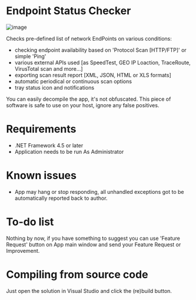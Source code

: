 # Endpoint Status Checker

![image](https://raw.githubusercontent.com/ThePhOeNiX810815/Projects/main/EndpointStatusChecker/EndpointStatusCheckerImage.jpg)

Checks pre-defined list of network EndPoints on various conditions:

- checking endpoint availability based on 'Protocol Scan [HTTP/FTP]' or simple 'Ping'
- various external APIs used [as SpeedTest, GEO IP Loaction, TraceRoute, VirusTotal scan and more...]
- exporting scan result report [XML, JSON, HTML or XLS formats]
- automatic periodical or continuous scan options
- tray status icon and notifications

You can easily decompile the app, it's not obfuscated.
This piece of software is safe to use on your host, ignore any false positives.

# Requirements
- .NET Framework 4.5 or later
- Application needs to be run As Administrator

# Known issues
- App may hang or stop responding, all unhandled exceptions got to be automatically reported back to author.

# To-do list

Nothing by now, if you have something to suggest you can use 'Feature Request' button
on App main window and send your Feature Request or Improvement.

# Compiling from source code

Just open the solution in Visual Studio and click the (re)build button.
